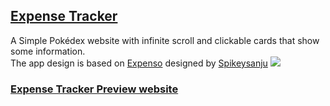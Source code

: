 ## [Expense Tracker](https://ren-expensetracker.vercel.app)

A Simple Pokédex website with infinite scroll and clickable cards that show some information.</BR>
The app design is based on [Expenso](https://github.com/Spikeysanju/Expenso) designed by [Spikeysanju](https://github.com/Spikeysanju)
<img src="https://raw.githubusercontent.com/Spikeysanju/Expenso/master/art/EXPENSO-ANDROID.png"  /> 

### [Expense Tracker Preview website](https://ren-expensetracker.vercel.app)
